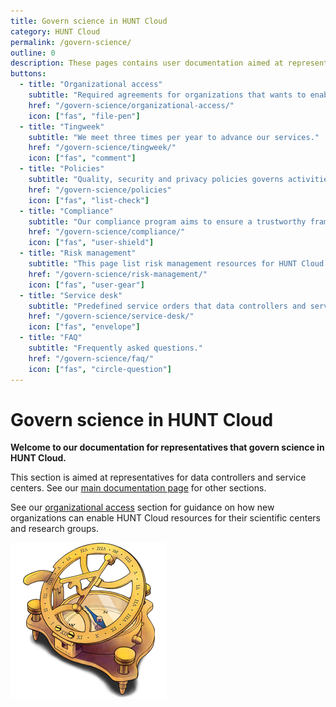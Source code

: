 ```yaml
---
title: Govern science in HUNT Cloud
category: HUNT Cloud
permalink: /govern-science/
outline: 0
description: These pages contains user documentation aimed at representatives that govern science in HUNT Cloud.
buttons:
  - title: "Organizational access"
    subtitle: "Required agreements for organizations that wants to enable HUNT Cloud resources."
    href: "/govern-science/organizational-access/"
    icon: ["fas", "file-pen"]
  - title: "Tingweek"
    subtitle: "We meet three times per year to advance our services."
    href: "/govern-science/tingweek/"
    icon: ["fas", "comment"]
  - title: "Policies"
    subtitle: "Quality, security and privacy policies governs activities in HUNT Cloud."
    href: "/govern-science/policies"
    icon: ["fas", "list-check"]
  - title: "Compliance"
    subtitle: "Our compliance program aims to ensure a trustworthy frame."
    href: "/govern-science/compliance/"
    icon: ["fas", "user-shield"]
  - title: "Risk management"
    subtitle: "This page list risk management resources for HUNT Cloud."
    href: "/govern-science/risk-management/"
    icon: ["fas", "user-gear"]
  - title: "Service desk"
    subtitle: "Predefined service orders that data controllers and service centers can order."
    href: "/govern-science/service-desk/"
    icon: ["fas", "envelope"]
  - title: "FAQ"
    subtitle: "Frequently asked questions."
    href: "/govern-science/faq/"
    icon: ["fas", "circle-question"]
---
```


# Govern science in HUNT Cloud

**Welcome to our documentation for representatives that govern science in HUNT Cloud.**

This section is aimed at representatives for data controllers and service centers. See our [main documentation page](/) for other sections.

See our [organizational access](/govern-science/organizational-access/) section for guidance on how new organizations can enable HUNT Cloud resources for their scientific centers and research groups.

!["Illustration of sundial compass in brass."](../images/hunt-cloud_compass_250.png)

<NavitationCards :buttons="$frontmatter.buttons" />
